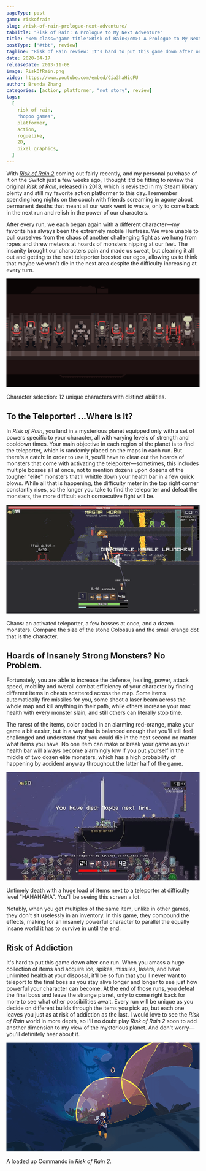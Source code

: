 ```yaml
---
pageType: post
game: riskofrain
slug: /risk-of-rain-prologue-next-adventure/
tabTitle: "Risk of Rain: A Prologue to My Next Adventure"
title: "<em class='game-title'>Risk of Rain</em>: A Prologue to My Next Adventure"
postType: ["#tbt", review]
tagline: "Risk of Rain review: It's hard to put this game down after one run. When you amass a huge collection of items and acquire ice, spikes, missiles, lasers, and have unlimited health at your disposal, it'll be so fun that you'll never want to teleport to the final boss as you stay alive longer and longer to see just how powerful your character can become."
date: 2020-04-17
releaseDate: 2013-11-08
image: RiskOfRain.png
video: https://www.youtube.com/embed/Cia3haHicFU
author: Brenda Zhang
categories: [action, platformer, "not story", review]
tags:
  [
    risk of rain,
    "hopoo games",
    platformer,
    action,
    roguelike,
    2D,
    pixel graphics,
  ]
---
```


With [_Risk of Rain 2_](http://hopoogames.com/) coming out fairly recently, and my personal purchase of it on the Switch just a few weeks ago, I thought it'd be fitting to review the original [_Risk of Rain_](https://store.steampowered.com/app/248820/Risk_of_Rain/), released in 2013, which is revisited in my Steam library plenty and still my favorite action platformer to this day. I remember spending long nights on the couch with friends screaming in agony about permanent deaths that meant all our work went to waste, only to come back in the next run and relish in the power of our characters.

After every run, we each began again with a different character—my favorite has always been the extremely mobile Huntress. We were unable to pull ourselves from the chaos of another challenging fight as we hung from ropes and threw meteors at hoards of monsters nipping at our feet. The insanity brought our characters pain and made us sweat, but clearing it all out and getting to the next teleporter boosted our egos, allowing us to think that maybe we won't die in the next area despite the difficulty increasing at every turn.

![Risk of Rain characters][image0]

<figcaption>Character selection: 12 unique characters with distinct abilities.</figcaption>

## To the Teleporter! ...Where Is It?

In _Risk of Rain_, you land in a mysterious planet equipped only with a set of powers specific to your character, all with varying levels of strength and cooldown times. Your main objective in each region of the planet is to find the teleporter, which is randomly placed on the maps in each run. But there's a catch: In order to use it, you'll have to clear out the hoards of monsters that come with activating the teleporter—sometimes, this includes multiple bosses all at once, not to mention dozens upon dozens of the tougher "elite" monsters that'll whittle down your health bar in a few quick blows. While all that is happening, the difficulty meter in the top right corner constantly rises, so the longer you take to find the teleporter and defeat the monsters, the more difficult each consecutive fight will be.

![Risk of Rain teleport and monsters][image1]

<figcaption>Chaos: an activated teleporter, a few bosses at once, and a dozen monsters. Compare the size of the stone Colossus and the small orange dot that is the character.</figcaption>

## Hoards of Insanely Strong Monsters? No Problem.

Fortunately, you are able to increase the defense, healing, power, attack speed, mobility and overall combat efficiency of your character by finding different items in chests scattered across the map. Some items automatically fire missiles for you, some shoot a laser beam across the whole map and kill anything in their path, while others increase your max health with every monster slain, and still others can literally stop time.

The rarest of the items, color coded in an alarming red-orange, make your game a bit easier, but in a way that is balanced enough that you'll still feel challenged and understand that you could die in the next second no matter what items you have. No one item can make or break your game as your health bar will always become alarmingly low if you put yourself in the middle of two dozen elite monsters, which has a high probability of happening by accident anyway throughout the latter half of the game.

![Risk of Rain death][image2]

<figcaption>Untimely death with a huge load of items next to a teleporter at difficulty level "HAHAHAHA". You'll be seeing this screen a lot.</figcaption>

Notably, when you get multiples of the same item, unlike in other games, they don't sit uselessly in an inventory. In this game, they compound the effects, making for an insanely powerful character to parallel the equally insane world it has to survive in until the end.

## Risk of Addiction

It's hard to put this game down after one run. When you amass a huge collection of items and acquire ice, spikes, missiles, lasers, and have unlimited health at your disposal, it'll be so fun that you'll never want to teleport to the final boss as you stay alive longer and longer to see just how powerful your character can become. At the end of those runs, you defeat the final boss and leave the strange planet, only to come right back for more to see what other possibilities await. Every run will be unique as you decide on different builds through the items you pick up, but each one leaves you just as at risk of addiction as the last. I would love to see the _Risk of Rain_ world in more depth, so I'll no doubt play _Risk of Rain 2_ soon to add another dimension to my view of the mysterious planet. And don't worry—you'll definitely hear about it.

![Risk of Rain 2][image3]

<figcaption>A loaded up Commando in <em class='game-title'>Risk of Rain 2</em>.</figcaption>

[image0]: ../../../images/post/riskofrain/RiskOfRain0.png
[image1]: ../../../images/post/riskofrain/RiskOfRain1.png
[image2]: ../../../images/post/riskofrain/RiskOfRain2.png
[image3]: ../../../images/post/riskofrain/RiskOfRain3.png
